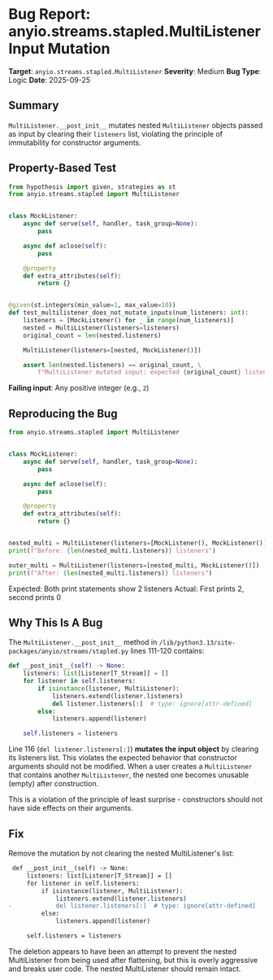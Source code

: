 # Bug Report: anyio.streams.stapled.MultiListener Input Mutation

**Target**: `anyio.streams.stapled.MultiListener`
**Severity**: Medium
**Bug Type**: Logic
**Date**: 2025-09-25

## Summary

`MultiListener.__post_init__` mutates nested `MultiListener` objects passed as input by clearing their `listeners` list, violating the principle of immutability for constructor arguments.

## Property-Based Test

```python
from hypothesis import given, strategies as st
from anyio.streams.stapled import MultiListener


class MockListener:
    async def serve(self, handler, task_group=None):
        pass

    async def aclose(self):
        pass

    @property
    def extra_attributes(self):
        return {}


@given(st.integers(min_value=1, max_value=10))
def test_multilistener_does_not_mutate_inputs(num_listeners: int):
    listeners = [MockListener() for _ in range(num_listeners)]
    nested = MultiListener(listeners=listeners)
    original_count = len(nested.listeners)

    MultiListener(listeners=[nested, MockListener()])

    assert len(nested.listeners) == original_count, \
        f"MultiListener mutated input: expected {original_count} listeners, but found {len(nested.listeners)}"
```

**Failing input**: Any positive integer (e.g., `2`)

## Reproducing the Bug

```python
from anyio.streams.stapled import MultiListener


class MockListener:
    async def serve(self, handler, task_group=None):
        pass

    async def aclose(self):
        pass

    @property
    def extra_attributes(self):
        return {}


nested_multi = MultiListener(listeners=[MockListener(), MockListener()])
print(f"Before: {len(nested_multi.listeners)} listeners")

outer_multi = MultiListener(listeners=[nested_multi, MockListener()])
print(f"After: {len(nested_multi.listeners)} listeners")
```

Expected: Both print statements show 2 listeners
Actual: First prints 2, second prints 0

## Why This Is A Bug

The `MultiListener.__post_init__` method in `/lib/python3.13/site-packages/anyio/streams/stapled.py` lines 111-120 contains:

```python
def __post_init__(self) -> None:
    listeners: list[Listener[T_Stream]] = []
    for listener in self.listeners:
        if isinstance(listener, MultiListener):
            listeners.extend(listener.listeners)
            del listener.listeners[:]  # type: ignore[attr-defined]
        else:
            listeners.append(listener)

    self.listeners = listeners
```

Line 116 (`del listener.listeners[:]`) **mutates the input object** by clearing its listeners list. This violates the expected behavior that constructor arguments should not be modified. When a user creates a `MultiListener` that contains another `MultiListener`, the nested one becomes unusable (empty) after construction.

This is a violation of the principle of least surprise - constructors should not have side effects on their arguments.

## Fix

Remove the mutation by not clearing the nested MultiListener's list:

```diff
 def __post_init__(self) -> None:
     listeners: list[Listener[T_Stream]] = []
     for listener in self.listeners:
         if isinstance(listener, MultiListener):
             listeners.extend(listener.listeners)
-            del listener.listeners[:]  # type: ignore[attr-defined]
         else:
             listeners.append(listener)

     self.listeners = listeners
```

The deletion appears to have been an attempt to prevent the nested MultiListener from being used after flattening, but this is overly aggressive and breaks user code. The nested MultiListener should remain intact.